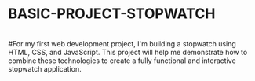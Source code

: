 # BASIC-PROJECT-STOPWATCH
<br>
#For my first web development project, I'm building a stopwatch using HTML, CSS, and JavaScript. This project will help me demonstrate how to combine these technologies to create a fully functional and interactive stopwatch application.
